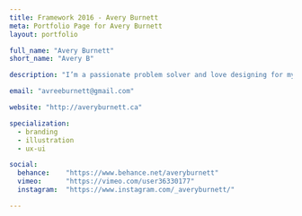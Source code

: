 ```yaml
---
title: Framework 2016 - Avery Burnett
meta: Portfolio Page for Avery Burnett
layout: portfolio

full_name: "Avery Burnett"
short_name: "Avery B"

description: "I’m a passionate problem solver and love designing for myself and others,  I make beautiful designs that communicate to every challenge."

email: "avreeburnett@gmail.com"

website: "http://averyburnett.ca"

specialization:
  - branding
  - illustration
  - ux-ui

social:
  behance:    "https://www.behance.net/averyburnett"
  vimeo:      "https://vimeo.com/user36330177"
  instagram:  "https://www.instagram.com/_averyburnett/"

---
```

